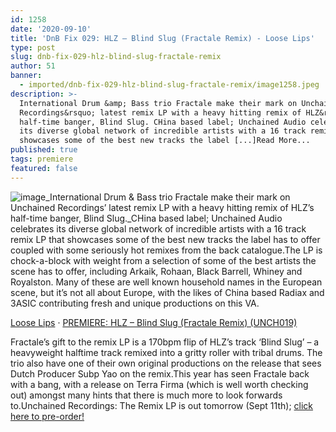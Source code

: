 ```yaml
---
id: 1258
date: '2020-09-10'
title: 'DnB Fix 029: HLZ – Blind Slug (Fractale Remix) - Loose Lips'
type: post
slug: dnb-fix-029-hlz-blind-slug-fractale-remix
author: 51
banner:
  - imported/dnb-fix-029-hlz-blind-slug-fractale-remix/image1258.jpeg
description: >-
  International Drum &amp; Bass trio Fractale make their mark on Unchained
  Recordings&rsquo; latest remix LP with a heavy hitting remix of HLZ&rsquo;s
  half-time banger, Blind Slug. CHina based label; Unchained Audio celebrates
  its diverse global network of incredible artists with a 16 track remix LP that
  showcases some of the best new tracks the label [...]Read More...
published: true
tags: premiere
featured: false
---
```

![image](../imported/dnb-fix-029-hlz-blind-slug-fractale-remix/image1258.jpeg)_International Drum & Bass trio Fractale make their mark on Unchained Recordings’ latest remix LP with a heavy hitting remix of HLZ’s half-time banger, Blind Slug._CHina based label; Unchained Audio celebrates its diverse global network of incredible artists with a 16 track remix LP that showcases some of the best new tracks the label has to offer coupled with some seriously hot remixes from the back catalogue.The LP is chock-a-block with weight from a selection of some of the best artists the scene has to offer, including Arkaik, Rohaan, Black Barrell, Whiney and Royalston. Many of these are well known household names in the European scene, but it’s not all about Europe, with the likes of China based Radiax and 3ASIC contributing fresh and unique productions on this VA.

[Loose Lips](https://soundcloud.com/loose-lips123 "Loose Lips") · [PREMIERE: HLZ – Blind Slug (Fractale Remix) (UNCH019)](https://soundcloud.com/loose-lips123/premiere-hlz-blind-slug-fractale-remix-unch019 "PREMIERE: HLZ - Blind Slug (Fractale Remix) (UNCH019)")

Fractale’s gift to the remix LP is a 170bpm flip of HLZ’s track ‘Blind Slug’ – a heavyweight halftime track remixed into a gritty roller with tribal drums. The trio also have one of their own original productions on the release that sees Dutch Producer Subp Yao on the remix.This year has seen Fractale back with a bang, with a release on Terra Firma (which is well worth checking out) amongst many hints that there is much more to look forwards to.Unchained Recordings: The Remix LP is out tomorrow (Sept 11th); [click here to pre-order!](https://unchainedrecordings.bandcamp.com/album/unchained-the-remixes)